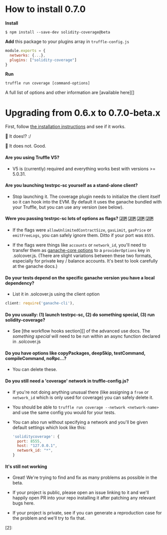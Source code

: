 # How to install 0.7.0

**Install**
```
$ npm install --save-dev solidity-coverage@beta
```

**Add** this package to your plugins array in `truffle-config.js`
```javascript
module.exports = {
  networks: {...},
  plugins: ["solidity-coverage"]
}
```
**Run**
```
truffle run coverage [command-options]
```

A full list of options and other information are [available here][]

# Upgrading from 0.6.x to 0.7.0-beta.x

First, follow [the installation instructions](#how-to-install-070) and see if it works.

:rabbit2: It does!? :/

:elephant: It does not. Good.

#### Are you using Truffle V5?

+ V5 is (currently) required and everything works best with versions >= 5.0.31.

#### Are you launching testrpc-sc yourself as a stand-alone client?

+ Stop launching it. The coverage plugin needs to initialize the client itself so it can hook into the EVM. By default it 
  uses the ganache bundled with your Truffle, but you can use any version (see below). 

#### Were you passing testrpc-sc lots of options as flags?   :jp: :jp: :jp: :jp:

+ If the flags were `allowUnlimitedContractSize`,  `gasLimit`, `gasPrice` or `emitFreeLogs`,
  you can safely ignore them. Ditto if your port was `8555`.

+ If the flags were things like `accounts` or `network_id`, you'll need to transfer them as
  [ganache-core options][1] to a `providerOptions` key in .solcover.js. (There are slight
  variations between these two formats, especially for private key / balance accounts.
  It's best to look carefully at the ganache docs.)

#### Do your tests depend on the specific ganache version you have a local dependency?

+ List it in .solcover.js using the client option
```javascript
client: require('ganache-cli'),
```

#### Do you usually: (1) launch testrpc-sc, (2) do something special, (3) run solidity-coverage? 

+ See [the workflow hooks section][] of the advanced use docs.
  The *something special* will need to be run within an async function declared in .solcover.js

#### Do you have options like copyPackages, deepSkip, testCommand, compileCommand, noRpc...?

+ You can delete these. 

#### Do you still need a 'coverage' network in truffle-config.js?

+ If you're not doing anything unusual there (like assigning a `from` or `network_id` which is only 
  used for coverage) you can safely delete it.

+ You should be able to `truffle run coverage --network <network-name>` and use the same config you
  would for your tests. 
  
+ You can also run without specifying a network and you'll be given default settings which look like
  this:
  ```javascript
  'soliditycoverage': {
    port: 8555,
    host: "127.0.0.1",
    network_id: "*",
  }
  ```
#### It's still not working 

+ Great! We're trying to find and fix as many problems as possible in the beta.

+ If your project is public, please open an issue linking to it and we'll happily 
  open PR into your repo installing it after patching any relevant bugs here.

+ If your project is private, see if you can generate a reproduction case for the 
  problem and we'll try to fix that.
    

[1]: https://github.com/trufflesuite/ganache-core#options
[2]:

